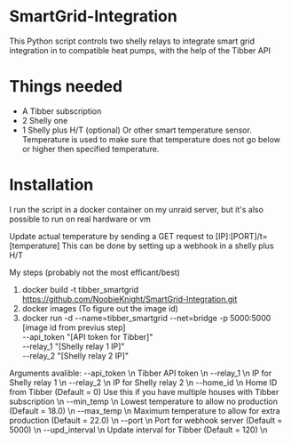 # SmartGrid-Integration

This Python script controls two shelly relays to integrate smart grid integration in to compatible heat pumps, with the help of the Tibber API

# Things needed

* A Tibber subscription
* 2 Shelly one
* 1 Shelly plus H/T (optional)
  Or other smart temperature sensor. Temperature is used to make sure that temperature does not go below or higher then specified temperature.
  

# Installation

I run the script in a docker container on my unraid server, but it's also possible to run on real hardware or vm

Update actual temperature by sending a GET request to [IP]:[PORT]/t=[temperature]
This can be done by setting up a webhook in a shelly plus H/T
  

My steps (probably not the most efficant/best)
1. docker build -t tibber_smartgrid https://github.com/NoobieKnight/SmartGrid-Integration.git
2. docker images (To figure out the image id)
3. docker run -d --name=tibber_smartgrid --net=bridge -p 5000:5000 [image id from previus step] \
                 --api_token "[API token for Tibber]" \
                 --relay_1 "[Shelly relay 1 IP]" \
                 --relay_2 "[Shelly relay 2 IP]"

Arguments avalible:
--api_token \n
  Tibber API token \n
--relay_1 \n
  IP for Shelly relay 1 \n
--relay_2 \n
  IP for Shelly relay 2 \n
--home_id \n
  Home ID from Tibber (Default = 0) Use this if you have multiple houses with Tibber subscription \n
--min_temp \n
  Lowest temperature to allow no production (Default = 18.0) \n
--max_temp \n
  Maximum temperature to allow for extra production (Default = 22.0) \n
--port \n
  Port for webhook server (Default = 5000) \n
--upd_interval \n
  Update interval for Tibber (Default = 120) \n
  
